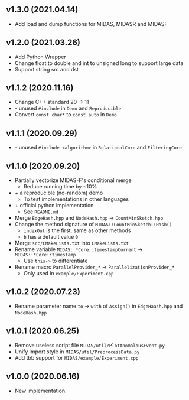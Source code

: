 ## v1.3.0 (2021.04.14)

- Add load and dump functions for MIDAS, MIDASR and MIDASF

## v1.2.0 (2021.03.26)

- Add Python Wrapper
- Change float to double and int to unsigned long to support large data
- Support string src and dst

## v1.1.2 (2020.11.16)

- Change C++ standard 20 -> 11
- \- unused `#include` in `Demo` and `Reproducible`
- Convert `const char*` to `const auto` in `Demo`

## v1.1.1 (2020.09.29)

- \- unused `#include <algorithm>` in `RelationalCore` and `FilteringCore`

## v1.1.0 (2020.09.20)

- Partially vectorize MIDAS-F's conditional merge
    - Reduce running time by ~10%
- \+ a reproducible (no-random) demo
    - To test implementations in other languages
- \+ official python implementation
    - See `README.md`
- Merge `EdgeHash.hpp` and `NodeHash.hpp` -> `CountMinSketch.hpp`
- Change the method signature of `MIDAS::CountMinSketch::Hash()`
    - `indexOut` is the first, same as other methods
    - `b` has a default value `0`
- Merge `src/CMakeLists.txt` into `CMakeLists.txt`
- Rename variable `MIDAS::*Core::timestampCurrent` -> `MIDAS::*Core::timestamp`
    - Use `this->` to differentiate
- Rename macro `ParallelProvider_*` -> `ParallelizationProvider_*`
    - Only used in `example/Experiment.cpp`

## v1.0.2 (2020.07.23)

- Rename parameter name `to` -> `with` of `Assign()` in `EdgeHaash.hpp` and `NodeHash.hpp`

## v1.0.1 (2020.06.25)

- Remove useless script file `MIDAS/util/PlotAnomalousEvent.py`
- Unify import style in `MIDAS/util/PreprocessData.py`
- Add tbb support for `MIDAS/example/Experiment.cpp`

## v1.0.0 (2020.06.16)

- New implementation.
